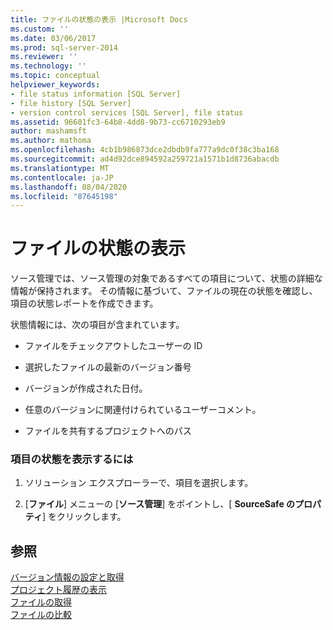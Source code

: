 ```yaml
---
title: ファイルの状態の表示 |Microsoft Docs
ms.custom: ''
ms.date: 03/06/2017
ms.prod: sql-server-2014
ms.reviewer: ''
ms.technology: ''
ms.topic: conceptual
helpviewer_keywords:
- file status information [SQL Server]
- file history [SQL Server]
- version control services [SQL Server], file status
ms.assetid: 96601fc3-64b8-4dd8-9b73-cc6710293eb9
author: mashamsft
ms.author: mathoma
ms.openlocfilehash: 4cb1b986873dce2dbdb9fa777a9dc0f38c3ba168
ms.sourcegitcommit: ad4d92dce894592a259721a1571b1d8736abacdb
ms.translationtype: MT
ms.contentlocale: ja-JP
ms.lasthandoff: 08/04/2020
ms.locfileid: "87645198"
---
```

# <a name="view-file-status"></a>ファイルの状態の表示
  ソース管理では、ソース管理の対象であるすべての項目について、状態の詳細な情報が保持されます。 その情報に基づいて、ファイルの現在の状態を確認し、項目の状態レポートを作成できます。  
  
 状態情報には、次の項目が含まれています。  
  
-   ファイルをチェックアウトしたユーザーの ID  
  
-   選択したファイルの最新のバージョン番号  
  
-   バージョンが作成された日付。  
  
-   任意のバージョンに関連付けられているユーザーコメント。  
  
-   ファイルを共有するプロジェクトへのパス  
  
### <a name="to-view-the-status-of-an-item"></a>項目の状態を表示するには  
  
1.  ソリューション エクスプローラーで、項目を選択します。  
  
2.  [**ファイル**] メニューの [**ソース管理**] をポイントし、[ **SourceSafe のプロパティ**] をクリックします。  
  
## <a name="see-also"></a>参照  
 [バージョン情報の設定と取得](../../2014/database-engine/set-and-retrieve-version-information.md)   
 [プロジェクト履歴の表示](../../2014/database-engine/view-project-history.md)   
 [ファイルの取得](../../2014/database-engine/retrieve-files.md)   
 [ファイルの比較](../../2014/database-engine/compare-files.md)  
  
  
